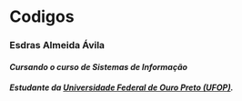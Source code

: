 # Codigos

### Esdras Almeida Ávila 

#### *Cursando o curso de Sistemas de Informação*

#### *Estudante da [Universidade Federal de Ouro Preto (UFOP)](http://www.ufop.br).*


